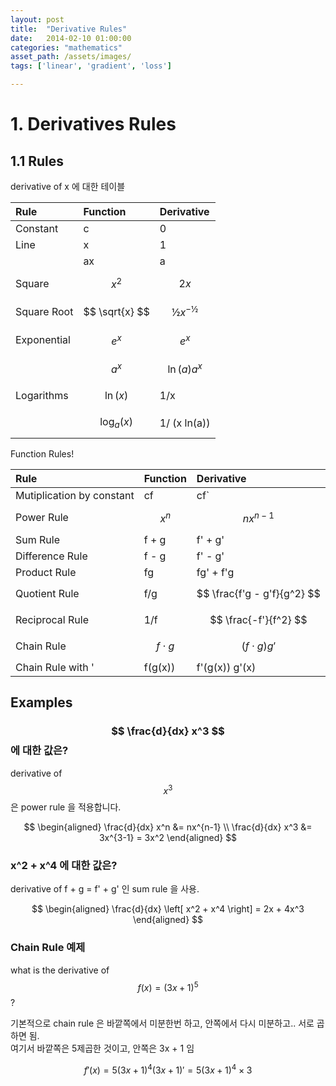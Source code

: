 ```yaml
---
layout: post
title:  "Derivative Rules"
date:   2014-02-10 01:00:00
categories: "mathematics"
asset_path: /assets/images/
tags: ['linear', 'gradient', 'loss']

---
```


# 1. Derivatives Rules

## 1.1 Rules

derivative of x 에 대한 테이블

| Rule        | Function         | Derivative        |
|:------------|:-----------------|:------------------| 
| Constant    | c                | 0                 |
| Line        | x                | 1                 |
|             | ax               | a                 |
| Square      | $$ x^2 $$        | $$ 2x $$          |
| Square Root | $$ \sqrt{x} $$   | $$ ½ x^{-½} $$    |
| Exponential | $$ e^x $$        | $$ e^x $$         |
|             | $$ a^x $$        | $$ \ln(a) a^x $$  |
| Logarithms  | $$ \ln(x) $$     | 1/x               |
|             | $$ \log_a(x) $$  | 1/ (x ln(a))      |

Function Rules!

| Rule                      | Function        | Derivative                  |
|:--------------------------|:----------------|:----------------------------|
| Mutiplication by constant | cf              | cf`                         |
| Power Rule                | $$ x^n $$       | $$ nx^{n-1} $$              |
| Sum Rule                  | f + g           | f' + g'                     |
| Difference Rule           | f - g           | f' - g'                     |
| Product Rule              | fg              | fg' + f'g                   |
| Quotient Rule             | f/g             | $$ \frac{f'g - g'f}{g^2} $$ |
| Reciprocal Rule           | 1/f             | $$ \frac{-f'}{f^2} $$       |
| Chain Rule                | $$ f \cdot g $$ | $$ (f \cdot g) g' $$        |
| Chain Rule with '         | f(g(x))         | f'(g(x)) g'(x)              |

## Examples

### $$ \frac{d}{dx} x^3 $$ 에 대한 값은?

derivative of $$ x^3 $$ 은 power rule 을 적용합니다.

$$ \begin{aligned} \frac{d}{dx} x^n &= nx^{n-1} \\
\frac{d}{dx} x^3 &= 3x^{3-1} = 3x^2
\end{aligned} $$

### x^2 + x^4 에 대한 값은?

derivative of f + g = f' + g' 인 sum rule 을 사용.

$$ \begin{aligned}
\frac{d}{dx} \left[ x^2 + x^4 \right] = 2x + 4x^3
\end{aligned} $$

### Chain Rule 예제

what is the derivative of $$ f(x) = (3x + 1)^5 $$ ?

기본적으로 chain rule 은 바깥쪽에서 미분한번 하고, 안쪽에서 다시 미분하고.. 서로 곱하면 됨. <br>
여기서 바깥쪽은 5제곱한 것이고, 안쪽은 3x + 1 임

$$ f'(x) = 5(3x+1)^4 (3x +1)' = 5(3x+1)^4 \times 3 $$